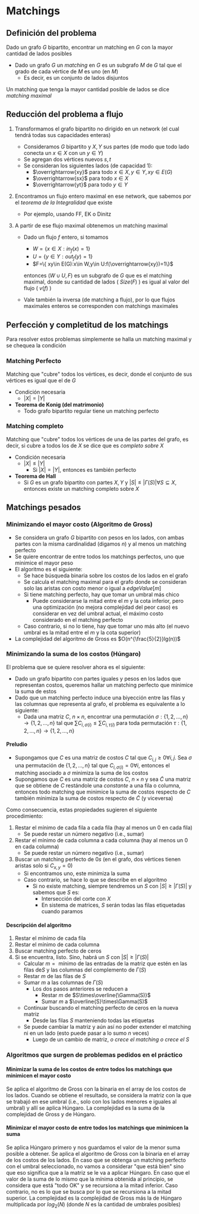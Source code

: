 # Matchings

## Definición del problema

Dado un grafo $G$ bipartito, encontrar un matching en $G$ con la mayor cantidad de lados posibles

- Dado un grafo $G$ un _matching_ en $G$ es un subgrafo $M$ de $G$ tal que el grado de cada vértice de $M$ es uno (en $M$)
  - Es decir, es un conjunto de lados disjuntos

Un matching que tenga la mayor cantidad posible de lados se dice _matching maximal_

## Reducción del problema a flujo

1. Transformamos el grafo bipartito no dirigido en un network (el cual tendrá todas sus capacidades enteras)
    - Consideramos $G$ bipartito y $X,Y$ sus partes (de modo que todo lado conecta un $x\in X$ con un $y\in Y$)
    - Se agregan dos vértices nuevos $s,t$
    - Se consideran los siguientes lados (de capacidad $1$):
      - $\overrightarrow{xy}$ para todo $x\in X,y\in Y,xy\in E(G)$
      - $\overrightarrow{sx}$ para todo $x\in X$
      - $\overrightarrow{yt}$ para todo $y\in Y$

2. Encontramos un flujo entero maximal en ese network, que sabemos por el _teorema de la Integralidad_ que existe
    - Por ejemplo, usando FF, EK o Dinitz

3. A partir de ese flujo maximal obtenemos un matching maximal
    - Dado un flujo $f$ entero, si tomamos
      - $W=\{ x\in X:in_f(x)=1\}$
      - $U=\{ y\in Y:out_f(y)=1\}$
      - $F=\{ xy\in E(G):x\in W,y\in U:f(\overrightarrow{xy})=1\}$

      entonces $(W\cup U,F)$ es un subgrafo de $G$ que es el matching maximal, donde su cantidad de lados ( $Size(F)$ ) es igual al valor del flujo ( $v(f)$ )
    - Vale también la inversa (de matching a flujo), por lo que flujos maximales enteros se corresponden con matchings maximales

## Perfección y completitud de los matchings

Para resolver estos problemas simplemente se halla un matching maximal y se chequea la condición

### Matching Perfecto

Matching que "cubre" todos los vértices, es decir, donde el conjunto de sus vértices es igual que el de $G$

- Condición necesaria
  - $|X|=|Y|$
- **Teorema de Konig (del matrimonio)**
  - Todo grafo bipartito regular tiene un matching perfecto

### Matching completo

Matching que "cubre" todos los vértices de una de las partes del grafo, es decir, si cubre a todos los de $X$ se dice que es _completo sobre_ $X$

- Condición necesaria
  - $|X|\leq |Y|$
    - Si $|X|=|Y|$, entonces es también perfecto
- **Teorema de Hall**
  - Si $G$ es un grafo bipartito con partes $X,Y$ y $|S|\leq|\Gamma(S)|\forall S\subseteq X$, entonces existe un matching completo sobre $X$

## Matchings pesados

### Minimizando el mayor costo (Algoritmo de Gross)

- Se considera un grafo $G$ bipartito con pesos en los lados, con ambas partes con la misma cardinalidad (digamos $n$) y al menos un matching perfecto
- Se quiere encontrar de entre todos los matchings perfectos, uno que minimice el mayor peso
- El algoritmo es el siguiente:
  - Se hace búsqueda binaria sobre los costos de los lados en el grafo
  - Se calcula el matching maximal para el grafo donde se consideran solo las aristas con costo menor o igual a $edgeValue[m]$
  - Si tiene matching perfecto, hay que tomar un umbral más chico
    - Puede considerarse la mitad entre el $m$ y la cota inferior, pero una optimización (no mejora complejidad del peor caso) es considerar en vez del umbral actual, el máximo costo considerado en el matching perfecto
  - Caso contrario, si no lo tiene, hay que tomar uno más alto (el nuevo umbral es la mitad entre el $m$ y la cota superior)
- La complejidad del algoritmo de Gross es $O(n^{\frac{5}{2}}lg(n))$

### Minimizando la suma de los costos (Húngaro)

El problema que se quiere resolver ahora es el siguiente:

- Dado un grafo bipartito con partes iguales y pesos en los lados que representan costos, queremos hallar un matching perfecto que minimice la suma de estos
- Dado que un matching perfecto induce una biyección entre las filas y las columnas que representa al grafo, el problema es equivalente a lo siguiente:
  - Dada una matriz $C$, $n\times n$, encontrar una permutación $\sigma :\left\lbrace 1,2,...,n\right\rbrace\rightarrow\left\lbrace 1,2,...,n\right\rbrace$ tal que $\sum C_{i,\sigma(i)}\leq\sum C_{i,\tau(i)}$ para toda permutación $\tau :\left\lbrace 1,2,...,n\right\rbrace\rightarrow\left\lbrace 1,2,...,n\right\rbrace$

#### Preludio

- Supongamos que $C$ es una matriz de costos $C$ tal que $C_{i,j}\geq 0\forall i,j$. Sea $\sigma$ una permutación de $\left\lbrace 1,2,...,n\right\rbrace$ tal que $C_{i,\sigma(i)}=0\forall i$, entonces el matching asociado a $\sigma$ minimiza la suma de los costos
- Supongamos que $C$ es una matriz de costos $C$, $n\times n$ y sea $\tilde{C}$ una matriz que se obtiene de $C$ restándole una _constante_ a una fila o columna, entonces todo matching que minimice la suma de costos respecto de $C$ también minimiza la suma de costos respecto de $\tilde{C}$ (y viceversa)

Como consecuencia, estas propiedades sugieren el siguiente procedimiento:

1. Restar el mínimo de cada fila a cada fila (hay al menos un $0$ en cada fila)
    - Se puede restar un número negativo (i.e., sumar)
2. Restar el mínimo de cada columna a cada columna (hay al menos un $0$ en cada columna)
    - Se puede restar un número negativo (i.e., sumar)
3. Buscar un matching perfecto de $0s$ (en el grafo, dos vértices tienen aristas solo si $C_{x,y}=0$)
    - Si encontramos uno, este minimiza la suma
    - Caso contrario, se hace lo que se describe en el algoritmo
      - Si no existe matching, siempre tendremos un $S$ con $|S|\ge|\Gamma(S)|$ y sabemos que $S$ es:
        - Intersección del corte con $X$
        - En sistema de matrices, $S$ serán todas las filas etiquetadas cuando paramos

#### Descripción del algoritmo

1. Restar el mínimo de cada fila
2. Restar el mínimo de cada columna
3. Buscar matching perfecto de ceros
4. Si se encuentra, listo. Sino, habrá un $S$ con $|S|\ge |\Gamma(S)|$
    - Calcular $m=\text{ mínimo de las entradas de la matriz que estén en las filas de} S\text{ y las columnas del complemento de }\Gamma(S)$
    - Restar $m$ de las filas de $S$
    - Sumar $m$ a las columnas de $\Gamma(S)$
      - Los dos pasos anteriores se reducen a
        - Restar $m$ de $S\times\overline{\Gamma(S)}$
        - Sumar $m$ a $\overline{S}\times\Gamma(S)$
    - Continuar buscando el matching perfecto de ceros en la nueva matriz
      - Desde las filas $S$ manteniendo todas las etiquetas
    - Se puede cambiar la matriz y aún así no poder extender el matching ni en un lado (esto puede pasar a lo sumo $n$ veces)
      - Luego de un cambio de matriz, _o crece el matching o crece el_ $S$

### Algoritmos que surgen de problemas pedidos en el práctico

#### Minimizar la suma de los costos de entre todos los matchings que minimicen el mayor costo

Se aplica el algoritmo de Gross con la binaria en el array de los costos de los lados. Cuando se obtiene el resultado, se considera la matriz con la que se trabajó en ese umbral (i.e., solo con los lados menores e iguales al umbral) y allí se aplica Húngaro.
La complejidad es la suma de la complejidad de Gross y de Húngaro.

#### Minimizar el mayor costo de entre todos los matchings que minimicen la suma

Se aplica Húngaro primero y nos guardamos el valor de la menor suma posible a obtener.
Se aplica el algoritmo de Gross con la binaria en el array de los costos de los lados. En caso que se obtenga un matching perfecto con el umbral seleccionado, no vamos a considerar "que está bien" sino que eso significa que a la matriz se le va a aplicar Húngaro. En caso que el valor de la suma de lo mismo que la mínima obtenida al principio, se considera que está "todo OK" y se recursiona a la mitad inferior. Caso contrario, no es lo que se busca por lo que se recursiona a la mitad superior.
La complejidad es la complejidad de Gross más la de Húngaro multiplicada por $log_2(N)$ (donde $N$ es la cantidad de umbrales posibles)
